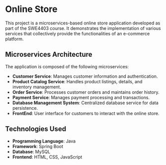 # Online Store

This project is a microservices-based online store application developed as part of the SWE4403 course. It demonstrates the implementation of various services that collectively provide the functionalities of an e-commerce platform.

## Microservices Architecture

The application is composed of the following microservices:

- **Customer Service**: Manages customer information and authentication.
- **Product Catalog Service**: Handles product listings, details, and inventory management.
- **Order Service**: Processes customer orders and maintains order history.
- **Payment Service**: Manages payment processing and transactions.
- **Database Management System**: Centralized database service for data persistence.
- **FrontEnd**: User interface for customers to interact with the online store.

## Technologies Used

- **Programming Language**: Java
- **Framework**: Spring Boot
- **Database**: MySQL
- **Frontend**: HTML, CSS, JavaScript
